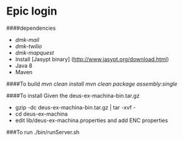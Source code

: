 Epic login
====================

####dependencies
* _dmk-mail_
* _dmk-twilio_
* _dmk-mapquest_
* Install [Jasypt binary] (http://www.jasypt.org/download.html)
* Java 8
* Maven

####To build
_mvn clean install_
_mvn clean package assembly:single_

####To install
Given the deus-ex-machina-bin.tar.gz
* gzip -dc deus-ex-machina-bin.tar.gz | tar -xvf -
* cd deus-ex-machina
* edit lib/deus-ex-machina.properties and add ENC properties


###To run
  ./bin/runServer.sh
